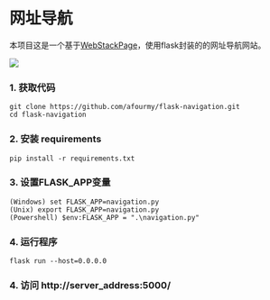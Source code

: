 网址导航
===

本项目这是一个基于[WebStackPage](https://github.com/WebStackPage/WebStackPage.github.io)，使用flask封装的的网址导航网站。

![](http://www.webstack.cc/assets/images/preview.gif)


### 1. 获取代码
    git clone https://github.com/afourmy/flask-navigation.git
    cd flask-navigation

### 2. 安装 requirements 
    pip install -r requirements.txt

### 3. 设置FLASK_APP变量
    (Windows) set FLASK_APP=navigation.py
    (Unix) export FLASK_APP=navigation.py
    (Powershell) $env:FLASK_APP = ".\navigation.py"

### 4. 运行程序
    flask run --host=0.0.0.0

### 4. 访问 http://server_address:5000/
